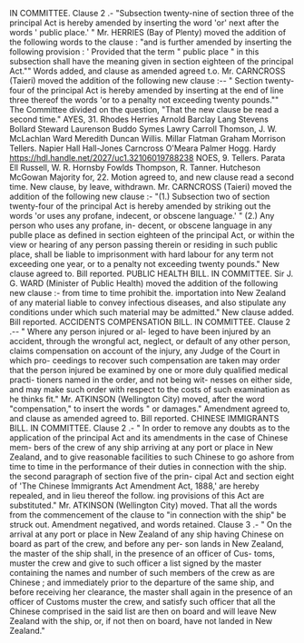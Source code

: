 IN COMMITTEE. Clause 2 .- "Subsection twenty-nine of section three of the principal Act is hereby amended by inserting the word 'or' next after the words ' public place.' " Mr. HERRIES (Bay of Plenty) moved the addition of the following words to the clause : "and is further amended by inserting the following provision : ' Provided that the term " public place " in this subsection shall have the meaning given in section eighteen of the principal Act."" Words added, and clause as amended agreed t.o. Mr. CARNCROSS (Taieri) moved the addition of the following new clause :-- " Section twenty-four of the principal Act is hereby amended by inserting at the end of line three thereof the words 'or to a penalty not exceeding twenty pounds."" The Committee divided on the question, "That the new clause be read a second time." AYES, 31. Rhodes Herries Arnold Barclay Lang Stevens Bollard Steward Laurenson Buddo Symes Lawry Carroll Thomson, J. W. McLachlan Ward Meredith Duncan Willis. Millar Flatman Graham Morrison Tellers. Napier Hall Hall-Jones Carncross O'Meara Palmer Hogg. Hardy https://hdl.handle.net/2027/uc1.32106019788238 NOES, 9. Tellers. Parata Ell Russell, W. R. Hornsby Fowlds Thompson, R. Tanner. Hutcheson McGowan Majority for, 22. Motion agreed to, and new clause read a second time. New clause, by leave, withdrawn. Mr. CARNCROSS (Taieri) moved the addition of the following new clause :- "(1.) Subsection two of section twenty-four of the principal Act is hereby amended by striking out the words 'or uses any profane, indecent, or obscene language.' " (2.) Any person who uses any profane, in- decent, or obscene language in any publle place as defined in section eighteen of the principal Act, or within the view or hearing of any person passing therein or residing in such public place, shall be liable to imprisonment with hard labour for any term not exceeding one year, or to a penalty not exceeding twenty pounds." New clause agreed to. Bill reported. PUBLIC HEALTH BILL. IN COMMITTEE. Sir J. G. WARD (Minister of Public Health) moved the addition of the following new clause :- from time to time prohibit the. importation into New Zealand of any material liable to convey infectious diseases, and also stipulate any conditions under which such material may be admitted." New clause added. Bill reported. ACCIDENTS COMPENSATION BILL. IN COMMITTEE. Clause 2 .-- " Where any person injured or al- leged to have been injured by an accident, through the wrongful act, neglect, or default of any other person, claims compensation on account of the injury, any Judge of the Court in which pro- ceedings to recover such compensation are taken may order that the person injured be examined by one or more duly qualified medical practi- tioners named in the order, and not being wit- nesses on either side, and may make such order with respect to the costs of such examination as he thinks fit." Mr. ATKINSON (Wellington City) moved, after the word "compensation," to insert the words " or damages." Amendment agreed to, and clause as amended agreed to. Bill reported. CHINESE IMMIGRANTS BILL. IN COMMITTEE. Clause 2 .- " In order to remove any doubts as to the application of the principal Act and its amendments in the case of Chinese mem- bers of the crew of any ship arriving at any port or place in New Zealand, and to give reasonable facilities to such Chinese to go ashore from time to time in the performance of their duties in connection with the ship. the second paragraph of section five of the prin- cipal Act and section eight of 'The Chinese Immigrants Act Amendment Act, 1888,' are hereby repealed, and in lieu thereof the follow. ing provisions of this Act are substituted." Mr. ATKINSON (Wellington City) moved. That all the words from the commencement of the clause to "in connection with the ship" be struck out. Amendment negatived, and words retained. Clause 3 .- " On the arrival at any port or place in New Zealand of any ship having Chinese on board as part of the crew, and before any per- son lands in New Zealand, the master of the ship shall, in the presence of an officer of Cus- toms, muster the crew and give to such officer a list signed by the master containing the names and number of such members of the crew as are Chinese ; and immediately prior to the departure of the same ship, and before receiving her clearance, the master shall again in the presence of an officer of Customs muster the crew, and satisfy such officer that all the Chinese comprised in the said list are then on board and will leave New Zealand with the ship, or, if not then on board, have not landed in New Zealand." 